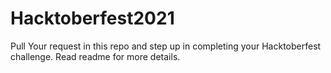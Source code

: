# Hacktoberfest2021
Pull Your request in this repo and step up in completing your Hacktoberfest challenge. Read readme for more details.
